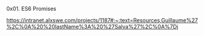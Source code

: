 0x01. ES6 Promises

https://intranet.alxswe.com/projects/1187#:~:text=Resources,Guillaume%27%2C%0A%20%20lastName%3A%20%27Salva%27%2C%0A%7Dj
